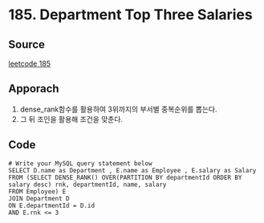 # 185. Department Top Three Salaries

## Source
[leetcode 185](https://leetcode.com/problems/department-top-three-salaries/description/?envType=study-plan-v2&envId=top-sql-50)


## Apporach
1. dense_rank함수를 활용하여 3위까지의 부서별 중복순위를 뽑는다. 
2. 그 뒤 조인을 활용해 조건을 맞춘다.

## Code
    # Write your MySQL query statement below
    SELECT D.name as Department , E.name as Employee , E.salary as Salary 
    FROM (SELECT DENSE_RANK() OVER(PARTITION BY departmentId ORDER BY salary desc) rnk, departmentId, name, salary
    FROM Employee) E
    JOIN Department D
    ON E.departmentId = D.id 
    AND E.rnk <= 3
